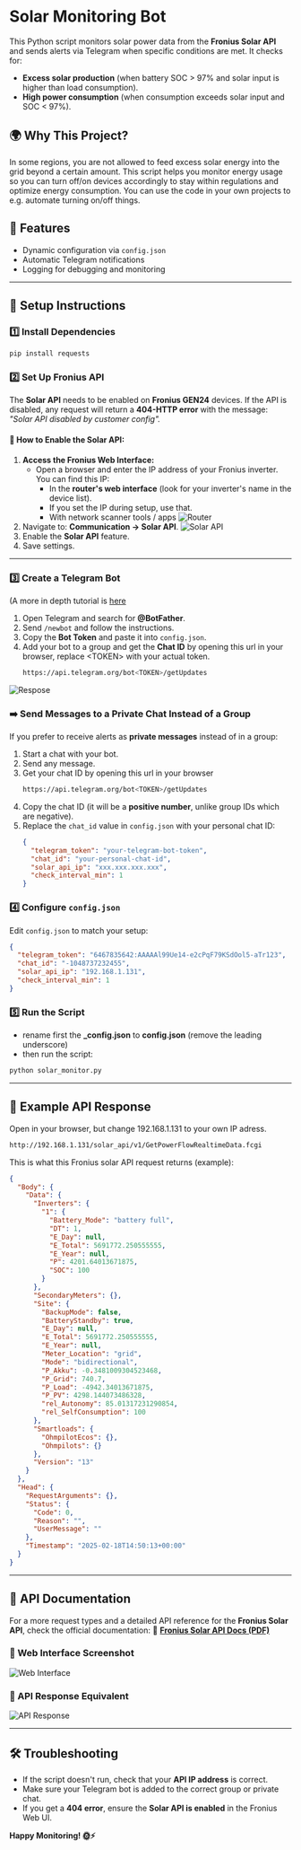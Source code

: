# Solar Monitoring Bot

This Python script monitors solar power data from the **Fronius Solar API** and sends alerts via Telegram when specific conditions are met. It checks for:
- **Excess solar production** (when battery SOC > 97% and solar input is higher than load consumption).
- **High power consumption** (when consumption exceeds solar input and SOC < 97%).

## 🌍 Why This Project?
In some regions, you are not allowed to feed excess solar energy into the grid beyond a certain amount. This script helps you monitor energy usage so you can turn off/on devices accordingly to stay within regulations and optimize energy consumption.
You can use the code in your own projects to e.g. automate turning on/off things.

## 🚀 Features
- Dynamic configuration via `config.json`
- Automatic Telegram notifications
- Logging for debugging and monitoring

---

## 🔧 Setup Instructions

### 1️⃣ Install Dependencies
```bash
pip install requests
```

### 2️⃣ Set Up Fronius API
The **Solar API** needs to be enabled on **Fronius GEN24** devices. If the API is disabled, any request will return a **404-HTTP error** with the message: _"Solar API disabled by customer config"._

#### 🔹 How to Enable the Solar API:
1. **Access the Fronius Web Interface:**
   - Open a browser and enter the IP address of your Fronius inverter. You can find this IP:
     - In the **router's web interface** (look for your inverter's name in the device list).
     - If you set the IP during setup, use that.
     - With network scanner tools / apps
![Router](docs/router.jpg)
2. Navigate to: **Communication → Solar API**.
![Solar API](docs/pv.jpg)
3. Enable the **Solar API** feature.
4. Save settings.

---

### 3️⃣ Create a Telegram Bot
(A more in depth tutorial is [here](https://core.telegram.org/bots/tutorial#obtain-your-bot-token)
1. Open Telegram and search for **@BotFather**.
2. Send `/newbot` and follow the instructions.
3. Copy the **Bot Token** and paste it into `config.json`.
4. Add your bot to a group and get the **Chat ID** by opening this url in your browser, replace \<TOKEN> with your actual token.
   ```bash
   https://api.telegram.org/bot<TOKEN>/getUpdates
   ```
![Respose](docs/tgchatid.png)
### ➡️ Send Messages to a Private Chat Instead of a Group
If you prefer to receive alerts as **private messages** instead of in a group:
1. Start a chat with your bot.
2. Send any message.
3. Get your chat ID by opening this url in your browser
   ```bash
   https://api.telegram.org/bot<TOKEN>/getUpdates
   ```
4. Copy the chat ID (it will be a **positive number**, unlike group IDs which are negative).
5. Replace the `chat_id` value in `config.json` with your personal chat ID:
   ```json
   {
     "telegram_token": "your-telegram-bot-token",
     "chat_id": "your-personal-chat-id",
     "solar_api_ip": "xxx.xxx.xxx.xxx",
     "check_interval_min": 1
   }
   ```

### 4️⃣ Configure `config.json`
Edit `config.json` to match your setup:
```json
{
  "telegram_token": "6467835642:AAAAAl99Ue14-e2cPqF79KSdOol5-aTr123",
  "chat_id": "-1048737232455",
  "solar_api_ip": "192.168.1.131",
  "check_interval_min": 1
}
```

### 5️⃣ Run the Script
- rename first the **_config.json** to **config.json** (remove the leading underscore)
- then run the script:
```bash
python solar_monitor.py
```

---

## 📡 Example API Response
Open in your browser, but change 192.168.1.131 to your own IP adress.
```bash
http://192.168.1.131/solar_api/v1/GetPowerFlowRealtimeData.fcgi
```
This is what this Fronius solar API request returns (example):
```json
{
  "Body": {
    "Data": {
      "Inverters": {
        "1": {
          "Battery_Mode": "battery full",
          "DT": 1,
          "E_Day": null,
          "E_Total": 5691772.250555555,
          "E_Year": null,
          "P": 4201.64013671875,
          "SOC": 100
        }
      },
      "SecondaryMeters": {},
      "Site": {
        "BackupMode": false,
        "BatteryStandby": true,
        "E_Day": null,
        "E_Total": 5691772.250555555,
        "E_Year": null,
        "Meter_Location": "grid",
        "Mode": "bidirectional",
        "P_Akku": -0.3481009304523468,
        "P_Grid": 740.7,
        "P_Load": -4942.34013671875,
        "P_PV": 4298.144073486328,
        "rel_Autonomy": 85.01317231290854,
        "rel_SelfConsumption": 100
      },
      "Smartloads": {
        "OhmpilotEcos": {},
        "Ohmpilots": {}
      },
      "Version": "13"
    }
  },
  "Head": {
    "RequestArguments": {},
    "Status": {
      "Code": 0,
      "Reason": "",
      "UserMessage": ""
    },
    "Timestamp": "2025-02-18T14:50:13+00:00"
  }
}
```

---

## 📜 API Documentation
For a more request types and a detailed API reference for the **Fronius Solar API**, check the official documentation:
📄 **[Fronius Solar API Docs (PDF)](docs/docs.pdf)**

### 🔹 Web Interface Screenshot
![Web Interface](docs/webui.jpg)

### 🔹 API Response Equivalent
![API Response](docs/jsonmarked.jpg)


---

## 🛠️ Troubleshooting
- If the script doesn't run, check that your **API IP address** is correct.
- Make sure your Telegram bot is added to the correct group or private chat.
- If you get a **404 error**, ensure the **Solar API is enabled** in the Fronius Web UI.

**Happy Monitoring! 🌞⚡**

